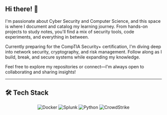 ## Hi there! 👋
I'm passionate about Cyber Security and Computer Science, and this space is where I document and catalog my learning journey. From hands-on projects to study notes, you'll find a mix of security tools, code experiments, and everything in between.

Currently preparing for the CompTIA Security+ certification, I'm diving deep into network security, cryptography, and risk management. Follow along as I build, break, and secure systems while expanding my knowledge.

Feel free to explore my repositories or connect—I'm always open to collaborating and sharing insights!

***

  ## 🛠️ Tech Stack 
  
<div align="center">  
  <img src="https://img.shields.io/badge/Docker-2496ED?style=for-the-badge&logo=docker&logoColor=white" alt="Docker"/>  
  <img src="https://img.shields.io/badge/Splunk-000000?style=for-the-badge&logo=splunk&logoColor=white" alt="Splunk"/>   
  <img src="https://img.shields.io/badge/Python-3776AB?style=for-the-badge&logo=python&logoColor=white" alt="Python"/>  
  <img src="https://img.shields.io/badge/CrowdStrike-EA1B25?style=for-the-badge&logo=crowdstrike&logoColor=white" alt="CrowdStrike"/>  
</div>  
